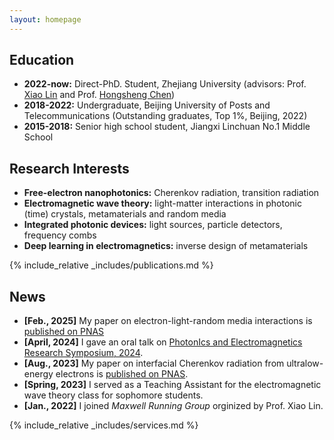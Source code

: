 ```yaml
---
layout: homepage
---
```


## Education
- **2022-now:**  Direct-PhD. Student, Zhejiang University (advisors: Prof. [Xiao Lin](https://scholar.google.com/citations?user=DmHN_F8AAAAJ&hl=en&oi=ao) and Prof. [Hongsheng Chen](https://scholar.google.com/citations?user=w1p_Wf0AAAAJ&hl=zh-CN))
- **2018-2022:** Undergraduate, Beijing University of Posts and Telecommunications (Outstanding graduates, Top 1%, Beijing, 2022)
- **2015-2018:** Senior high school student, Jiangxi Linchuan No.1 Middle School

## Research Interests
- **Free-electron nanophotonics:** Cherenkov radiation, transition radiation
- **Electromagnetic wave theory:** light-matter interactions in photonic (time) crystals, metamaterials and random media
- **Integrated photonic devices:** light sources, particle detectors, frequency combs
- **Deep learning in electromagnetics:** inverse design of metamaterials


{% include_relative _includes/publications.md %}

## News

- **[Feb., 2025]** My paper on electron-light-random media interactions is [published on PNAS](https://www.pnas.org/doi/10.1073/pnas.2413336122)
- **[April, 2024]** I gave an oral talk on [PhotonIcs and Electromagnetics Research Symposium, 2024](https://chengdu2024.piers.org/session.html?sid=S113).
- **[Aug., 2023]** My paper on interfacial Cherenkov radiation from ultralow-energy electrons is [published on PNAS](https://www.pnas.org/doi/10.1073/pnas.2306601120).
- **[Spring, 2023]** I served as a Teaching Assistant for the electromagnetic wave theory class for sophomore students.
- **[Jan., 2022]** I joined _Maxwell Running Group_ orginized by Prof. Xiao Lin.

{% include_relative _includes/services.md %}

